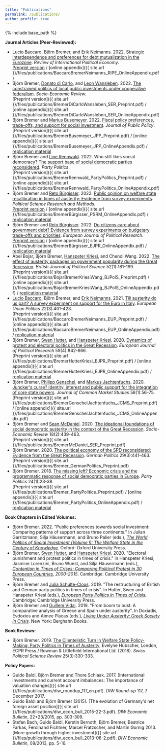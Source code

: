 ```yaml
---
title: "Publications"
permalink: /publications/
author_profile: true
---
```


{% include base_path %}

**Journal Articles (Peer-Reviewed):**
* [Lucio Baccaro](https://www.mpifg.de/people/lb/index_en.asp), Björn Bremer, and [Erik Neimanns](https://www.mpifg.de/forschung/wissdetails_en.asp?MitarbID=885). 2022. [Strategic interdependence and preferences for debt mutualization in the Eurozone](https://doi.org/10.1080/09692290.2022.2107043). *Review of International Political Economy*. <br/>
[Preprint version](https://osf.io/preprints/socarxiv/atg8p/) / [online appendix]({{ site.url }}/files/publications/BaccaroBremerNeimanns_RIPE_OnlineAppendix.pdf)
* Björn Bremer, [Donato di Carlo](https://www.mpifg.de/person/110112/753645), and [Leon Wansleben](https://www.mpifg.de/person/wansleben-leon/576460). 2022. [The constrained politics of local public investments under cooperative federalism](https://doi.org/10.1093/ser/mwac026). *Socio-Economic Review*. <br/>
[Preprint version]({{ site.url }}/files/publications/BremerDiCarloWansleben_SER_Preprint.pdf) / [online appendix]({{ site.url }}/files/publications/BremerDiCarloWansleben_SER_OnlineAppendix.pdf)
* Björn Bremer and [Marius Busemeyer](https://www.polver.uni-konstanz.de/en/busemeyer/team/prof-marius-r-busemeyer/). 2022. [Fiscal policy preferences, trade-offs, and support for social investment](https://doi.org/10.1017/S0143814X22000095). *Journal of Public Policy*. <br/>
[Preprint version]({{ site.url }}/files/publications/BremerBusemeyer_JPP_Preprint.pdf) / [online appendix]({{ site.url }}/files/publications/BremerBusemeyer_JPP_OnlineAppendix.pdf) / [replication material]( https://doi.org/10.7910/DVN/LQUPJW)
* Björn Bremer and [Line Rennwald](https://linerennwald.wordpress.com/). 2022. Who still likes social democracy? [The support base of social democratic parties reconsidered](https://doi.org/10.1177/13540688221093770). *Party Politics*. <br/>
[Preprint version]({{ site.url }}/files/publications/BremerRennwald_PartyPolitics_Preprint.pdf) / [online appendix]({{ site.url }}/files/publications/BremerRennwald_PartyPolitics_OnlineAppendix.pdf)
* Björn Bremer and [Reto Bürgisser](https://retobuergisser.com/). 2022. [Public opinion on welfare state recalibration in times of austerity: Evidence from survey experiments](https://cup.org/3IVayu6). *Political Science Research and Methods*. <br/>
[Preprint version](https://osf.io/uj6eq/)  / [online appendix]({{ site.url }}/files/publications/BremerBürgisser_PSRM_OnlineAppendix.pdf) / [replication material](https://dataverse.harvard.edu/dataset.xhtml?persistentId=doi:10.7910/DVN/7ERIFH)
* Björn Bremer and [Reto Bürgisser](https://retobuergisser.com/). 2022. [Do citizens care about government debt? Evidence from survey experiments on budgetary trade-offs and priorities](https://ejpr.onlinelibrary.wiley.com/doi/abs/10.1111/1475-6765.12505). *European Journal of Political Research*. <br/>
[Preprint version](https://osf.io/preprints/socarxiv/gw5ea/) / [online appendix]({{ site.url }}/files/publications/BremerBürgisser_EJPR_OnlineAppendix.pdf) / [replication material](https://ejpr.onlinelibrary.wiley.com/doi/full/10.1111/1475-6765.12505)
* Abel Bojar, Björn Bremer, [Hanspeter Kriesi](http://www.eui.eu/DepartmentsAndCentres/PoliticalAndSocialSciences/People/Professors/Kriesi.aspx), and Chendi Wang. 2022. [The effect of austerity packages on government popularity during the Great Recession](https://t.co/2Fmbwkxf9T?amp=1). *British Journal of Political Science* 52(1):181-199. <br/>
[Preprint version]({{ site.url }}/files/publications/BojarBremerKriesiWang_BJPolS_Preprint.pdf) / [online appendix]({{ site.url }}/files/publications/BojarBremerKriesiWang_BJPolS_OnlineAppendix.pdf) / [replication material](https://doi.org/10.7910/DVN/MDLQKC)
* [Lucio Baccaro](https://www.mpifg.de/people/lb/index_en.asp), Björn Bremer, and [Erik Neimanns](https://www.mpifg.de/forschung/wissdetails_en.asp?MitarbID=885). 2021. [Till austerity do us part? A survey experiment on support for the Euro in Italy](https://journals.sagepub.com/doi/full/10.1177/14651165211004772). *European Union Politics* 22(3):401-423. <br/>
[Preprint version]({{ site.url }}/files/publications/BaccaroBremerNeimanns_EUP_Preprint.pdf) / [online appendix]({{ site.url }}/files/publications/BaccaroBremerNeimanns_EUP_OnlineAppendix.pdf) / [replication material]()
* Björn Bremer, [Swen Hutter](http://www.swen-hutter.eu/), and [Hanspeter Kriesi](http://www.eui.eu/DepartmentsAndCentres/PoliticalAndSocialSciences/People/Professors/Kriesi.aspx). 2020. [Dynamics of protest and electoral politics in the Great Recession](https://doi.org/10.1111/1475-6765.12375). *European Journal of Political Research* 59(4):842-866. <br/>
[Preprint version]({{ site.url }}/files/publications/BremerHutterKriesi_EJPR_Preprint.pdf) / [online appendix]({{ site.url }}/files/publications/BremerHutterKriesi_EJPR_OnlineAppendix.pdf) / [replication material](https://doi.org/10.7910/DVN/GWPX1A)
* Björn Bremer, [Philipp Genschel](https://www.eui.eu/DepartmentsAndCentres/PoliticalAndSocialSciences/People/Professors/Genschel), and [Markus Jachtenfuchs](https://www.hertie-school.org/en/research/faculty-and-researchers/profile/person/jachtenfuchs/). 2020. [Juncker's curse? Identity, interest and public support for the integration of core state powers](https://doi.org/10.1111/jcms.12980). *Journal of Common Market Studies* 58(1):56-75. <br/> 
[Preprint version]({{ site.url }}/files/publications/BremerGenschelJachtenfuchs_JCMS_Preprint.pdf) / [online appendix]({{ site.url }}/files/publications/BremerGenschelJachtenfuchs_JCMS_OnlineAppendix.pdf)
* Björn Bremer and [Sean McDaniel](https://warwick.ac.uk/fac/soc/pais/people/mcdaniel/). 2020. [The ideational foundations of social democratic austerity in the context of the Great Recession](https://academic.oup.com/ser/advance-article-abstract/doi/10.1093/ser/mwz001/5320344). *Socio-Economic Review* 18(2):439-463. <br/>
[Preprint version]({{ site.url }}/files/publications/BremerMcDaniel_SER_Preprint.pdf)
* Björn Bremer. 2020. [The political economy of the SPD reconsidered: Evidence from the Great Recession](https://www.tandfonline.com/doi/abs/10.1080/09644008.2018.1555817?journalCode=fgrp20). *German Politics* 29(3):441-463. <br/>
[Preprint version]({{ site.url }}/files/publications/Bremer_GermanPolitics_Preprint.pdf)
* Björn Bremer. 2018. [The missing left? Economic crisis and the programmatic response of social democratic parties in Europe](http://journals.sagepub.com/doi/abs/10.1177/1354068817740745). *Party Politics* 24(1):23-38. <br/>
[Preprint version]({{ site.url }}/files/publications/Bremer_PartyPolitics_Preprint.pdf) / [online appendix]({{ site.url }}/files/publications/Bremer_PartyPolitics_OnlineAppendix.pdf) / [replication material](https://dataverse.harvard.edu/dataset.xhtml?persistentId=doi:10.7910/DVN/LBO6KC)

**Book Chapters in Edited Volumes:**

* Björn Bremer. 2022. "Public preferences towards social investment: Comparing patterns of support across three continents." In Julian Garritzmann, Silja Häusermann, and Bruno Palier (eds.), *[The World Politics of Social Investment (Volume I): The Welfare State in the Century of Knowledge](https://global.oup.com/academic/product/the-world-politics-of-social-investment-volume-i-9780197585245?cc=us&lang=en&)*. Oxford: Oxford University Press.
* Björn Bremer, [Swen Hutter](http://www.swen-hutter.eu/), and [Hanspeter Kriesi](http://www.eui.eu/DepartmentsAndCentres/PoliticalAndSocialSciences/People/Professors/Kriesi.aspx). 2020. "Electoral punishment and protest politics in times of crisis." In Hanspeter Kriesi, Jasmine Lorenzini, Bruno Wüest, and Silja Häusermann (eds.), *[Contention in Times of Crises: Comparing Political Protest in 30 European Countries](https://www.cambridge.org/core/books/contention-in-times-of-crisis/2118EB6100BA91A0DA0834FA93CB2E49#fndtn-information), 2000-2015*. Cambridge: Cambridge University Press.
* Björn Bremer and [Julia Schulte-Cloos](https://jschultecloos.github.io/). 2019. "The restructuring of British and German party politics in times of crisis". In Hutter, Swen and Hanspeter Kriesi (eds.), *[European Party Politics in Times of Crisis](https://www.cambridge.org/core/books/european-party-politics-in-times-of-crisis/466446CE959EB782BC30047F8FB9275D#fndtn-information).* Cambridge: Cambridge University Press.
* Björn Bremer and [Guillem Vidal](http://guillemvidal.eu/). 2018. "From boom to bust: A comparative analysis of Greece and Spain under austerity". In Doxiadis, Evdoxios and Aimee Placas (eds.), *[Living Under Austerity: Greek Society in Crisis](http://www.berghahnbooks.com/title/DoxiadisLiving)*. New York: Berghahn Books.

**Book Reviews:**

* Björn Bremer. 2019. [The Clientelistic Turn in Welfare State Policy-Making: Party Politics in Times of Austerity](\url{https://doi.org/10.1111/), Evelyne Hübscher, London, ECPR Press / Rowman & Littlefield International Ltd. (2018). *Swiss Political Science Review* 25(3):330-333.

**Policy Papers:**

* Guido Baldi, Björn Bremer and Thore Schlaak. 2017. [International investments and current account imbalances: The importance of valuation changes]({{ site.url }}/files/publications/diw_roundup_117_en.pdf). *DIW Round-up* 117, 7 December 2017. 
* Guido Baldi and Björn Bremer (2015). [The evolution of Germany's net foreign asset position]({{ site.url }}/files/publications/diw_econ_bull_2015-22-3.pdf). *DIW Economic Bulletin*, 22+23/2015, pp. 303-309.
* Stefan Bach, Guido Baldi, Kerstin Bernoth, Björn Bremer, Beatrice Farkas, Ferdinand Fichtner, Marcel Fratzscher, and Martin Gornig 2013. [More growth through higher investment]({{ site.url }}/files/publications/diw_econ_bull_2013-08-2.pdf). *DIW Economic Bulletin*, 08/2013, pp. 5-16.
